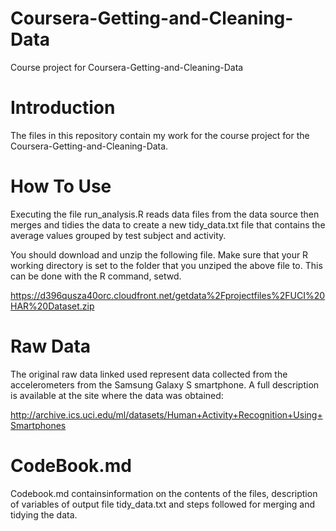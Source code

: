 # Coursera-Getting-and-Cleaning-Data

Course project for Coursera-Getting-and-Cleaning-Data

# Introduction 
The files in this repository contain my work for the course project for the Coursera-Getting-and-Cleaning-Data.

# How To Use
Executing the file run_analysis.R reads data files from the data source then merges and tidies the data to create a new tidy_data.txt file that contains the average values grouped by test subject and activity.

You should download and unzip the following file. Make sure that your R working directory is set to the folder that you unziped the above file to. This can be done with the R command, setwd.

https://d396qusza40orc.cloudfront.net/getdata%2Fprojectfiles%2FUCI%20HAR%20Dataset.zip 

# Raw Data
The original raw data linked used represent data collected from the accelerometers from the Samsung Galaxy S smartphone. A full description is available at the site where the data was obtained: 

http://archive.ics.uci.edu/ml/datasets/Human+Activity+Recognition+Using+Smartphones

# CodeBook.md
Codebook.md containsinformation on the contents of the files, description of variables of output file tidy_data.txt and steps followed for merging and tidying the data.


